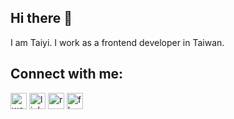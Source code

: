 ## Hi there 👋

I am Taiyi. I work as a frontend developer in Taiwan.

## Connect with me:

<a href="https://www.taiyi.dev/" target="_blank"><img alt="website" src="https://cdn-icons-png.flaticon.com/512/220/220208.png" width="26px"/></a>
<a href="https://www.linkedin.com/in/jiang-taiyi-7854ba205/" target="_blank"><img alt="linkedin" src="https://cdn-icons-png.flaticon.com/512/174/174857.png" width="26px"/></a>
<a href="https://moved0311.github.io/resume/" target="_blank"><img alt="resume" src="https://cdn-icons-png.flaticon.com/512/3135/3135692.png" width="26px"/></a>
<a href="https://www.facebook.com/profile.php?id=100000329876068" target="_blank"><img alt="fb" src="https://cdn-icons-png.flaticon.com/512/174/174848.png" width="26px"/></a>



[website]:  https://www.taiyi.dev/
[resume]: https://moved0311.github.io/resume/
[facebook]: https://www.facebook.com/profile.php?id=100000329876068
[linkedin]: https://www.linkedin.com/in/jiang-taiyi-7854ba205/

<!-- update 20230528 -->
